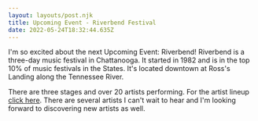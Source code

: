 ```yaml
---
layout: layouts/post.njk
title: Upcoming Event - Riverbend Festival
date: 2022-05-24T18:32:44.635Z
---
```

I'm so excited about the next Upcoming Event: Riverbend! Riverbend is a three-day music festival in Chattanooga. It started in 1982 and is in the top 10% of music festivals in the States. It's located downtown at Ross's Landing along the Tennessee River.

 There are three stages and over 20 artists performing. For the artist lineup [click here](https://www.riverbendfestival.com/lineup). There are several artists I can't wait to hear and I'm looking forward to discovering new artists as well.